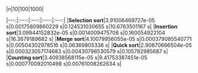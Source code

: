 |n|10|100|1000|

|---:|:---:|:---:|:---:|:---:|
|**Selection sort**|3.91006469727e-05 s|0.00175809860229 s|0.124531030655 s|10.6763501167 s|
|**Insertion sort**|3.09944152832e-05 s|0.0014009475708 s|0.160054922104 s|16.3679189682 s|
|**Merge sort**|4.10079956055e-05 s|0.000379085540771 s|0.00504302978516 s|0.06369805336 s|
|**Quick sort**|2.90870666504e-05 s|0.000323057174683 s|0.00430798530579 s|0.105782985687 s|
|**Counting sort**|3.40938568115e-05 s|9.41753387451e-05 s|0.000770092010498 s|0.00761008262634 s|
